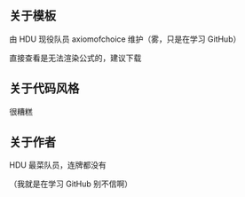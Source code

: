 ## 关于模板

由 HDU 现役队员 axiomofchoice 维护（雾，只是在学习 GitHub）

直接查看是无法渲染公式的，建议下载

## 关于代码风格

很糟糕

## 关于作者

HDU 最菜队员，连牌都没有

（我就是在学习 GitHub 别不信啊）

